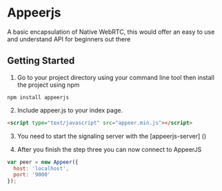 # Appeerjs
A basic encapsulation of Native WebRTC, this would offer an easy to use and understand API for beginners out there

## Getting Started
1. Go to your project directory using your command line tool then install the project using npm
 
  ```shell
  npm install appeerjs
  ```
2. Include appeer.js to your index page.

  ```html
  <script type="text/javascript" src="appeer.min.js"></script>
  ```
3. You need to start the signaling server with the [appeerjs-server] ()

4. After you finish the step three you can now connect to AppeerJS

  ```javascript
  var peer = new Appeer({
    host: 'localhost',
    port: '9000'
  });
  ```
